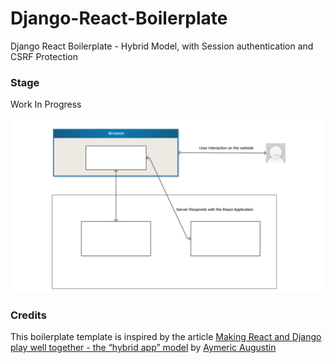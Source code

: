 # Django-React-Boilerplate
Django React Boilerplate - Hybrid Model, with Session authentication and CSRF Protection

### Stage
Work In Progress

![Alt text](./diagram.svg)

### Credits
This boilerplate template is inspired by the article [Making React and Django play well together - the “hybrid app” model](https://fractalideas.com/blog/making-react-and-django-play-well-together-hybrid-app-model/) by [Aymeric Augustin](https://myks.org/en/)
